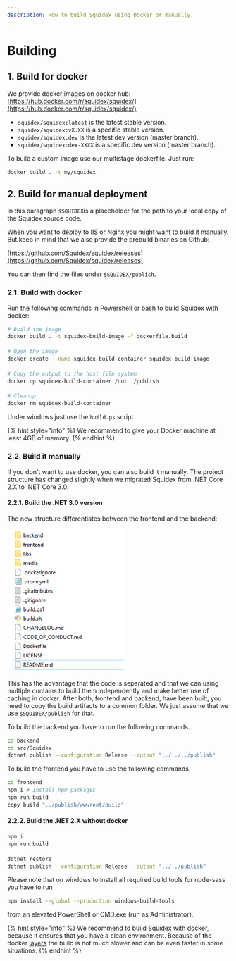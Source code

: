 ```yaml
---
description: How to build Squidex using Docker or manually.
---
```


# Building

## 1. Build for docker

We provide docker images on docker hub: [https://hub.docker.com/r/squidex/squidex/](https://hub.docker.com/r/squidex/squidex/)

* `squidex/squidex:latest` is the latest stable version.
* `squidex/squidex:vX.XX` is a specific stable version.
* `squidex/squidex:dev` is the latest dev version \(master branch\).
* `squidex/squidex:dex-XXXX` is a specific dev version \(master branch\).

To build a custom image use our multistage dockerfile. Just run:

```bash
docker build . -t my/squidex
```

## 2. Build for manual deployment

In this paragraph `$SQUIDEX`is a placeholder for the path to your local copy of the Squidex source code.

When you want to deploy to IIS or Nginx you might want to build it manually. But keep in mind that we also provide the prebuild binaries on Github:

[https://github.com/Squidex/squidex/releases](https://github.com/Squidex/squidex/releases)

You can then find the files under `$SQUIDEX/publish`.

### 2.1. Build with docker

Run the following commands in Powershell or bash to build Squidex with docker:

```bash
# Build the image
docker build . -t squidex-build-image -f dockerfile.build

# Open the image
docker create --name squidex-build-container squidex-build-image

# Copy the output to the host file system
docker cp squidex-build-container:/out ./publish

# Cleanup
docker rm squidex-build-container
```

Under windows just use the `build.ps` script.

{% hint style="info" %}
We recommend to give your Docker machine at least 4GB of memory.
{% endhint %}

### 2.2. Build it manually

If you don't want to use docker, you can also build it manually. The project structure has changed slightly when we migrated Squidex from .NET Core 2.X to .NET Core 3.0.

#### 2.2.1. Build the .NET 3.0 version

The new structure differentiates between the frontend and the backend:  


![Project structure](../../.gitbook/assets/image%20%286%29.png)

This has the advantage that the code is separated and that we can using multiple contains to build them independently and make better use of caching in docker. After both, frontend and backend, have been built, you need to copy the build artifacts to a common folder. We just assume that we use `$SQUIDEX/publish` for that.

To build the backend you have to run the following commands.

```bash
cd backend
cd src/Squidex
dotnet publish --configuration Release --output "../../../publish"
```

To build the frontend you have to use the following commands.

```bash
cd frontend
npm i # Install npm packages
npm run build
copy build "../publish/wwwroot/build"
```

#### 2.2.2. Build the .NET 2.X without docker

```bash
npm i
npm run build

dotnet restore
dotnet publish --configuration Release --output "../../publish"
```

Please note that on windows to install all required build tools for node-sass you have to run

```bash
npm install --global --production windows-build-tools
```

from an elevated PowerShell or CMD.exe \(run as Administrator\).

{% hint style="info" %}
We recommend to build Squidex with docker, because it ensures that you have a clean environment. Because of the docker [layers](http://bitjudo.com/blog/2014/03/13/building-efficient-dockerfiles-node-dot-js/) the build is not much slower and can be even faster in some situations.
{% endhint %}

